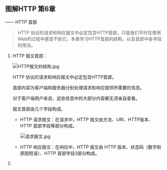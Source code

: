 ## 图解HTTP 第6章

—— HTTP 首部

> HTTP 协议的请求和响应报文中必定包含HTTP首部，只是我们平时在使用 Web的过程中感受不到它。本章学习HTTP首部的结构，以及首部中各字段的用法。



1. HTTP 报文首部：

   ![HTTP报文的结构.jpg](https://upload-images.jianshu.io/upload_images/1331173-30e37573b1bb4bef.jpg?imageMogr2/auto-orient/strip%7CimageView2/2/w/1240)

   HTTP 协议的请求和响应报文中必定包含HTTP首部。

   首部内容为客户端和服务器分别处理请求和响应提供所需要的信息。

   对于客户端用户来说，这些信息中的大部分内容都无须亲自查看。

   报文首部由几个字段构成。

   - HTTP 请求报文：在请求中，HTTP 报文由方法、URI、HTTP版本、HTTP 首部字段等部分构成。

     ![请求报文.jpg](https://upload-images.jianshu.io/upload_images/1331173-f3358131073396ed.jpg?imageMogr2/auto-orient/strip%7CimageView2/2/w/1240)

   - HTTP 响应报文：在响应中，HTTP 报文由 HTTP 版本、状态码（数字和原因短语）、HTTP 首部字段3部分构成。

2. 